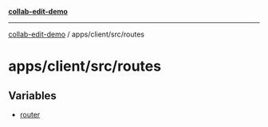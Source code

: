 [**collab-edit-demo**](../../../../README.md)

***

[collab-edit-demo](../../../../README.md) / apps/client/src/routes

# apps/client/src/routes

## Variables

- [router](variables/router.md)
